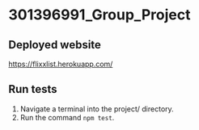 # 301396991_Group_Project

## Deployed website
https://flixxlist.herokuapp.com/

## Run tests
1. Navigate a terminal into the project/ directory.
2. Run the command `npm test`.
